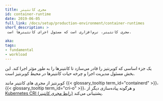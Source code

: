 ```yaml
---
title: مجری کانتینر
id: container-runtime
date: 2019-06-05
full_link: /docs/setup/production-environment/container-runtimes
short_description: >
 مجری کانتینر، نرم‌افزاری است که مسئول اجرای کانتینرها است.

aka:
tags:
- fundamental
- workload
---
```

 یک جزء اساسی که کوبرنتیز را قادر می‌سازد تا کانتینرها را به طور مؤثر اجرا کند.
 این بخش مسئول مدیریت اجرا و چرخه حیات کانتینرها در محیط کوبرنتیز است.

<!--more-->

کوبرنتیز از مجری های کانتینر مانند {{< glossary_tooltip term_id="containerd" >}}، {{< glossary_tooltip term_id="cri-o" >}}، و هرگونه پیاده‌سازی دیگر از [Kubernetes CRI (رابط مجری کانتینر)](https://github.com/kubernetes/community/blob/master/contributors/devel/sig-node/container-runtime-interface.md) پشتیبانی می‌کند.
